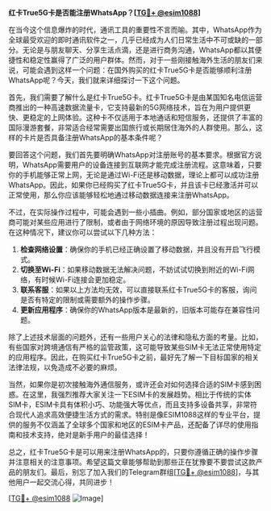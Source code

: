 **红卡True5G卡是否能注册WhatsApp？[[TG💪+ @esim1088](https://t.me/s/esim1088)]**

在当今这个信息爆炸的时代，通讯工具的重要性不言而喻。其中，WhatsApp作为全球最受欢迎的即时通讯软件之一，几乎已经成为人们日常生活中不可或缺的一部分。无论是与朋友聊天、分享生活点滴，还是进行商务沟通，WhatsApp都以其便捷性和稳定性赢得了广泛的用户群体。然而，对于一些刚接触海外生活的朋友们来说，可能会遇到这样一个问题：在国外购买的红卡True5G卡是否能够顺利注册WhatsApp呢？今天，我们就来详细探讨一下这个问题。

首先，我们需要了解什么是红卡True5G卡。红卡True5G卡是由某国知名电信运营商推出的一种高速数据流量卡，它支持最新的5G网络技术，旨在为用户提供更快、更稳定的上网体验。这种卡不仅适用于本地通话和短信服务，还提供了丰富的国际漫游套餐，非常适合经常需要出国旅行或长期居住海外的人群使用。那么，这样的卡片是否具备注册WhatsApp的基本条件呢？

要回答这个问题，我们首先要明确WhatsApp对注册账号的基本要求。根据官方说明，WhatsApp需要用户的设备连接到互联网才能完成注册流程。这意味着，只要你的手机能够正常上网，无论是通过Wi-Fi还是移动数据，理论上都可以成功注册WhatsApp。因此，如果你已经购买了红卡True5G卡，并且该卡已经激活并可以正常使用，那么你应该能够轻松地通过移动数据连接来注册WhatsApp。

不过，在实际操作过程中，可能会遇到一些小插曲。例如，部分国家或地区的运营商可能对某些应用进行了限制，或者由于网络环境的原因导致注册过程出现问题。在这种情况下，建议你可以尝试以下几种方法：

1. **检查网络设置**：确保你的手机已经正确设置了移动数据，并且没有开启飞行模式。
2. **切换至Wi-Fi**：如果移动数据无法解决问题，不妨试试切换到附近的Wi-Fi网络，有时候Wi-Fi连接会更加稳定。
3. **联系客服**：如果以上方法均无效，可以直接联系红卡True5G卡的客服，询问是否有特定的限制或需要额外的操作步骤。
4. **更新应用程序**：确保你的WhatsApp版本是最新的，旧版本可能存在兼容性问题。

除了上述技术层面的问题外，还有一些用户关心的法律和隐私方面的考量。比如，有些国家对跨境通信有严格的监管政策，这可能导致某些SIM卡无法正常使用特定的应用程序。因此，在购买红卡True5G卡之前，最好先了解一下目标国家的相关法律法规，以免造成不必要的麻烦。

当然，如果你是初次接触海外通信服务，或许还会对如何选择合适的SIM卡感到困惑。在这里，我强烈推荐大家关注一下ESIM卡的发展趋势。相比于传统的实体SIM卡，ESIM卡具有体积小巧、功能强大等优点，而且支持多设备共享，非常符合现代人追求高效便捷生活方式的需求。特别是像ESIM1088这样的专业平台，提供的服务不仅涵盖了全球多个国家和地区的ESIM卡产品，还配备了详尽的使用指南和技术支持，绝对是新手用户的最佳选择！

总之，红卡True5G卡是可以用来注册WhatsApp的，只要你遵循正确的操作步骤并注意相关的注意事项。希望这篇文章能够帮助到那些正在犹豫要不要尝试这款产品的朋友们。最后，别忘了加入我们的Telegram群组[[TG💪+ @esim1088](https://t.me/s/esim1088)]，与其他用户一起交流心得，共同进步！ 

[[TG💪+ @esim1088](https://t.me/s/esim1088) ![Image](https://i.postimg.cc/4NQfJmqS/Snipaste-2025-05-13-00-14-12.png)]